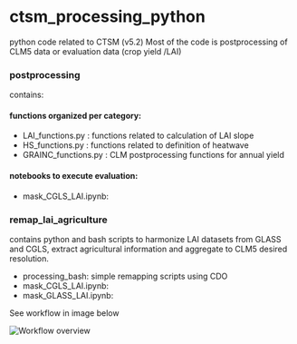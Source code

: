 # ctsm_processing_python
python code related to CTSM (v5.2)
Most of the code is postprocessing of CLM5 data or evaluation data (crop yield /LAI)

### postprocessing
contains:

#### functions organized per category:
- LAI_functions.py : functions related to calculation of LAI slope
- HS_functions.py  : functions related to definition of heatwave
- GRAINC_functions.py : CLM postprocessing functions for annual yield
#### notebooks to execute evaluation:
- mask_CGLS_LAI.ipynb:


### remap_lai_agriculture
contains python and bash scripts to harmonize LAI datasets from GLASS and CGLS, extract agricultural information and aggregate to CLM5 desired resolution.
- processing_bash: simple remapping scripts using CDO
- mask_CGLS_LAI.ipynb: 
- mask_GLASS_LAI.ipynb:

See workflow in image below

![Workflow overview](/data/brussel/109/vsc10951/github/ctsm_processing_python/assets/flowchart.jpg)
